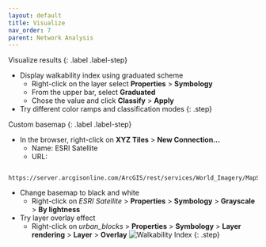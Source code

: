 ```yaml
---
layout: default
title: Visualize
nav_order: 7
parent: Network Analysis
---
```


Visualize results
{: .label .label-step}
- Display walkability index using graduated scheme
  * Right-click on the layer select <b>Properties</b> > <b>Symbology</b>
  * From the upper bar, select <b>Graduated</b>
  * Chose the value and click <b>Classify</b> > <b>Apply</b>
- Try different color ramps and classification modes
{: .step}

Custom basemap
{: .label .label-step}
- In the browser, right-click on <b>XYZ Tiles</b> > <b>New Connection...</b>
  * Name: ESRI Satellite
  * URL:
```
  https://server.arcgisonline.com/ArcGIS/rest/services/World_Imagery/MapServer/tile/{z}/{y}/{x}
```
- Change basemap to black and white
  * Right-click on <i>ESRI Satellite</i> > <b>Properties</b> > <b>Symbology</b> > <b>Grayscale</b> > <b>By lightness</b>
- Try layer overlay effect
  * Right-click on <i>urban_blocks</i> > <b>Properties</b> > <b>Symbology</b> > <b>Layer rendering</b> > <b>Layer</b> > <b>Overlay</b>
![Walkability Index](https://github.com/ubc-library-rc/qgis-walkability/blob/master/images/walkability_final.png?raw=true)
{: .step}
